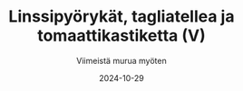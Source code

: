 ---
title: "Linssipyörykät, tagliatellea ja tomaattikastiketta (V)"
image: "https://vegaanibotti.lauravuo.me/2024/10/2024-10-29_small.png"
date: 2024-10-29
receipt_url: "https://viimeistamuruamyoten.com/linssipyorykat-tagliatellea-tomaattikastiketta-vegaani-normaaliversio/"
author: "Viimeistä murua myöten"
---